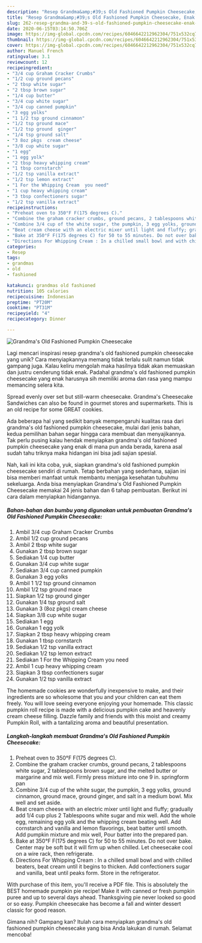 ```yaml
---
description: "Resep Grandma&amp;#39;s Old Fashioned Pumpkin Cheesecake, Enak Banget"
title: "Resep Grandma&amp;#39;s Old Fashioned Pumpkin Cheesecake, Enak Banget"
slug: 262-resep-grandma-and-39-s-old-fashioned-pumpkin-cheesecake-enak-banget
date: 2020-06-15T03:14:50.706Z
image: https://img-global.cpcdn.com/recipes/6046642212962304/751x532cq70/grandmas-old-fashioned-pumpkin-cheesecake-recipe-main-photo.jpg
thumbnail: https://img-global.cpcdn.com/recipes/6046642212962304/751x532cq70/grandmas-old-fashioned-pumpkin-cheesecake-recipe-main-photo.jpg
cover: https://img-global.cpcdn.com/recipes/6046642212962304/751x532cq70/grandmas-old-fashioned-pumpkin-cheesecake-recipe-main-photo.jpg
author: Manuel French
ratingvalue: 3.1
reviewcount: 12
recipeingredient:
- "3/4 cup Graham Cracker Crumbs"
- "1/2 cup ground pecans"
- "2 tbsp white sugar"
- "2 tbsp brown sugar"
- "1/4 cup butter"
- "3/4 cup white sugar"
- "3/4 cup canned pumpkin"
- "3 egg yolks"
- "1 1/2 tsp ground cinnamon"
- "1/2 tsp ground mace"
- "1/2 tsp ground  ginger"
- "1/4 tsp ground salt"
- "3 8oz pkgs  cream cheese"
- "3/8 cup white sugar"
- "1 egg"
- "1 egg yolk"
- "2 tbsp heavy whipping cream"
- "1 tbsp cornstarch"
- "1/2 tsp vanilla extract"
- "1/2 tsp lemon extract"
- "1 For the Whipping Cream  you need"
- "1 cup heavy whipping cream"
- "3 tbsp confectioners sugar"
- "1/2 tsp vanilla extract"
recipeinstructions:
- "Preheat oven to 350°F F(175 degrees C)."
- "Combine the graham cracker crumbs, ground pecans, 2 tablespoons white sugar, 2 tablespoons brown sugar, and the melted butter or margarine and mix well. Firmly press mixture into one 9 in. springform pan"
- "Combine 3/4 cup of the white sugar, the pumpkin, 3 egg yolks, ground cinnamon, ground mace, ground ginger, and salt in a medium bowl. Mix well and set aside."
- "Beat cream cheese with an electric mixer until light and fluffy; gradually add 1/4 cup plus 2 Tablespoons white sugar and mix well. Add the whole egg, remaining egg yolk and the whipping cream beating well. Add cornstarch and vanilla and lemon flavorings, beat batter until smooth. Add pumpkin mixture and mix well, Pour batter into the prepared pan."
- "Bake at 350°F F(175 degrees C) for 50 to 55 minutes. Do not over bake. Center may be soft but it will firm up when chilled. Let cheesecake cool on a wire rack, then refrigerate."
- "Directions For Whipping Cream : In a chilled small bowl and with chilled beaters, beat cream until it begins to thicken. Add confectioners sugar and vanilla, beat until peaks form. Store in the refrigerator."
categories:
- Resep
tags:
- grandmas
- old
- fashioned

katakunci: grandmas old fashioned 
nutrition: 105 calories
recipecuisine: Indonesian
preptime: "PT20M"
cooktime: "PT31M"
recipeyield: "4"
recipecategory: Dinner

---
```



![Grandma&#39;s Old Fashioned Pumpkin Cheesecake](https://img-global.cpcdn.com/recipes/6046642212962304/751x532cq70/grandmas-old-fashioned-pumpkin-cheesecake-recipe-main-photo.jpg)

Lagi mencari inspirasi resep grandma&#39;s old fashioned pumpkin cheesecake yang unik? Cara menyiapkannya memang tidak terlalu sulit namun tidak gampang juga. Kalau keliru mengolah maka hasilnya tidak akan memuaskan dan justru cenderung tidak enak. Padahal grandma&#39;s old fashioned pumpkin cheesecake yang enak harusnya sih memiliki aroma dan rasa yang mampu memancing selera kita.

Spread evenly over set but still-warm cheesecake. Grandma&#39;s Cheesecake Sandwiches can also be found in gourmet stores and supermarkets. This is an old recipe for some GREAT cookies.

Ada beberapa hal yang sedikit banyak mempengaruhi kualitas rasa dari grandma&#39;s old fashioned pumpkin cheesecake, mulai dari jenis bahan, kedua pemilihan bahan segar hingga cara membuat dan menyajikannya. Tak perlu pusing kalau hendak menyiapkan grandma&#39;s old fashioned pumpkin cheesecake yang enak di mana pun anda berada, karena asal sudah tahu triknya maka hidangan ini bisa jadi sajian spesial.


Nah, kali ini kita coba, yuk, siapkan grandma&#39;s old fashioned pumpkin cheesecake sendiri di rumah. Tetap berbahan yang sederhana, sajian ini bisa memberi manfaat untuk membantu menjaga kesehatan tubuhmu sekeluarga. Anda bisa menyiapkan Grandma&#39;s Old Fashioned Pumpkin Cheesecake memakai 24 jenis bahan dan 6 tahap pembuatan. Berikut ini cara dalam menyiapkan hidangannya.

<!--inarticleads1-->

##### Bahan-bahan dan bumbu yang digunakan untuk pembuatan Grandma&#39;s Old Fashioned Pumpkin Cheesecake:

1. Ambil 3/4 cup Graham Cracker Crumbs
1. Ambil 1/2 cup ground pecans
1. Ambil 2 tbsp white sugar
1. Gunakan 2 tbsp brown sugar
1. Sediakan 1/4 cup butter
1. Gunakan 3/4 cup white sugar
1. Sediakan 3/4 cup canned pumpkin
1. Gunakan 3 egg yolks
1. Ambil 1 1/2 tsp ground cinnamon
1. Ambil 1/2 tsp ground mace
1. Siapkan 1/2 tsp ground  ginger
1. Gunakan 1/4 tsp ground salt
1. Gunakan 3 (8oz pkgs)  cream cheese
1. Siapkan 3/8 cup white sugar
1. Sediakan 1 egg
1. Gunakan 1 egg yolk
1. Siapkan 2 tbsp heavy whipping cream
1. Gunakan 1 tbsp cornstarch
1. Sediakan 1/2 tsp vanilla extract
1. Sediakan 1/2 tsp lemon extract
1. Sediakan 1 For the Whipping Cream  you need
1. Ambil 1 cup heavy whipping cream
1. Siapkan 3 tbsp confectioners sugar
1. Gunakan 1/2 tsp vanilla extract


The homemade cookies are wonderfully inexpensive to make, and their ingredients are so wholesome that you and your children can eat them freely. You will love seeing everyone enjoying your homemade. This classic pumpkin roll recipe is made with a delicious pumpkin cake and heavenly cream cheese filling. Dazzle family and friends with this moist and creamy Pumpkin Roll, with a tantalizing aroma and beautiful presentation. 

<!--inarticleads2-->

##### Langkah-langkah membuat Grandma&#39;s Old Fashioned Pumpkin Cheesecake:

1. Preheat oven to 350°F F(175 degrees C).
1. Combine the graham cracker crumbs, ground pecans, 2 tablespoons white sugar, 2 tablespoons brown sugar, and the melted butter or margarine and mix well. Firmly press mixture into one 9 in. springform pan
1. Combine 3/4 cup of the white sugar, the pumpkin, 3 egg yolks, ground cinnamon, ground mace, ground ginger, and salt in a medium bowl. Mix well and set aside.
1. Beat cream cheese with an electric mixer until light and fluffy; gradually add 1/4 cup plus 2 Tablespoons white sugar and mix well. Add the whole egg, remaining egg yolk and the whipping cream beating well. Add cornstarch and vanilla and lemon flavorings, beat batter until smooth. Add pumpkin mixture and mix well, Pour batter into the prepared pan.
1. Bake at 350°F F(175 degrees C) for 50 to 55 minutes. Do not over bake. Center may be soft but it will firm up when chilled. Let cheesecake cool on a wire rack, then refrigerate.
1. Directions For Whipping Cream : In a chilled small bowl and with chilled beaters, beat cream until it begins to thicken. Add confectioners sugar and vanilla, beat until peaks form. Store in the refrigerator.


With purchase of this item, you&#39;ll receive a PDF file. This is absolutely the BEST homemade pumpkin pie recipe! Make it with canned or fresh pumpkin puree and up to several days ahead. Thanksgiving pie never looked so good or so easy. Pumpkin cheesecake has become a fall and winter dessert classic for good reason. 

Gimana nih? Gampang kan? Itulah cara menyiapkan grandma&#39;s old fashioned pumpkin cheesecake yang bisa Anda lakukan di rumah. Selamat mencoba!
